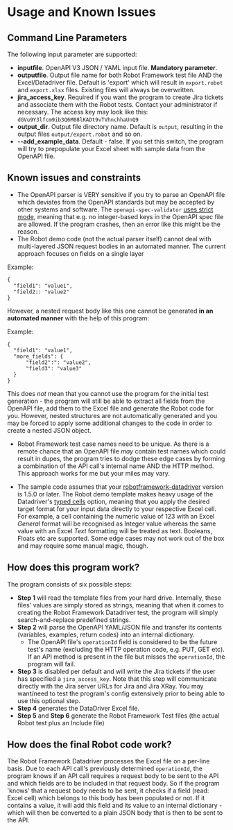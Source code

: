 # Usage and Known Issues

## Command Line Parameters

The following input parameter are supported:

- __inputfile__. OpenAPI V3 JSON / YAML input file. __Mandatory parameter__.
- __outputfile__. Output file name for both Robot Framework test file AND the Excel/Datadriver file. Default is 'export' which will result in ``export.robot`` and ``export.xlsx`` files. Existing files will always be overwritten.
- __jira_access_key__. Required if you want the program to create Jira tickets and associate them with the Robot tests. Contact your administrator if necessary. The access key may look like this: ``dGVu9Y3lfcm9ib3Q6M08lKADt9vTVhnchhaUnQ9``
- __output_dir__. Output file directory name. Default is ``output``, resulting in the output files ``output/export.robot`` and so on.
- __--add_example_data__. Default - false. If you set this switch, the program will try to prepopulate your Excel sheet with sample data from the OpenAPI file.

## Known issues and constraints

- The OpenAPI parser is VERY sensitive if you try to parse an OpenAPI file which deviates from the OpenAPI standards but may be accepted by other systems and software. The ``openapi-spec-validator`` [uses strict mode](https://github.com/RonnyPfannschmidt/prance#compatibility), meaning that e.g. no integer-based keys in the OpenAPI spec file are allowed. If the program crashes, then an error like this might be the reason.
- The Robot demo code (not the actual parser itself) cannot deal with multi-layered JSON request bodies in an automated manner. The current approach focuses on fields on a single layer

Example:

    {
      "field1": "value1",
      "field2:: "value2"
    }

However, a nested request body like this one cannot be generated __in an automated manner__ with the help of this program:

Example:

    {
      "field1": "value1",
	  "more_fields": {
          "field2":": "value2",
		  "field3": "value3"
	  }
    }

This does _not_ mean that you cannot use the program for the initial test generation - the program will still be able to extract all fields from the OpenAPI file, add them to the Excel file and generate the Robot code for you. However, nested structures are not automatically generated and you may be forced to apply some additional changes to the code in order to create a nested JSON object.

- Robot Framework test case names need to be unique. As there is a remote chance that an OpenAPI file _may_ contain test names which could result in dupes, the program tries to dodge these edge cases by forming a combination of the API call's internal name AND the HTTP method. This approach works for me but your miles may vary.

- The sample code assumes that your [robotframework-datadriver](https://github.com/Snooz82/robotframework-datadriver) version is 1.5.0 or later. The Robot demo template makes heavy usage of the Datadriver's [typed cells](https://github.com/Snooz82/robotframework-datadriver#ms-excel-and-typed-cells) option, meaning that you apply the desired target format for your input data directly to your respective Excel cell. For example, a cell containing the numeric value of 123 with an Excel _General_ format will be recognised as Integer value whereas the same value with an Excel _Text_ formatting will be treated as text. Booleans, Floats etc are supported. Some edge cases may not work out of the box and may require some manual magic, though.

## How does this program work?

The program consists of six possible steps:

- __Step 1__ will read the template files from your hard drive. Internally, these files' values are simply stored as strings, meaning that when it comes to creating the Robot Framework Datadriver test, the program will simply search-and-replace predefined strings.
- __Step 2__ will parse the OpenAPI YAML/JSON file and transfer its contents (variables, examples, return codes) into an internal dictionary.
  - The OpenAPI file's ``operationId`` field is considered to be the future test's name (excluding the HTTP operation code, e.g. PUT, GET etc). If an  API method is present in the file but misses the ``operationId``, the program will fail.
- __Step 3__ is disabled per default and will write the Jira tickets if the user has specified a ``jira_access_key``. Note that this step will communicate directly with the Jira server URLs for Jira and Jira XRay. You may want/need to test the program's config extensively prior to being able to use this optional step.
- __Step 4__ generates the DataDriver Excel file.
- __Step 5__ and __Step 6__ generate the Robot Framework Test files (the actual Robot test plus an Include file)

## How does the final Robot code work?

The Robot Framework Datadriver processes the Excel file on a per-line basis. Due to each API call's previously determined ``operationId``, the program knows if an API call requires a request body to be sent to the API and which fields are to be included in that request body. So if the program 'knows' that a request body needs to be sent, it checks if a field (read: Excel cell) which belongs to this body has been populated or not. If it contains a value, it will add this field and its value to an internal dictionary - which will then be converted to a plain JSON body that is then to be sent to the API.